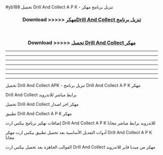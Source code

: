#yb188 تحميل Drill And Collect  A P K - تنزيل برنامج مهكر



<div align="center">
<h3>Download >>>>> <a href="https://runaway1.web.app/?sq=Drill And Collect ">مهكرDrill And Collect  تنزيل برنامج</a></h3><br>

<h3>Download >>>>> <a href="https://runaway1.web.app/?sq=Drill And Collect ">تحميل Drill And Collect  مهكر</a></h3>
</div>


----------------------------------------------------------

----------------------------------------------------------

----------------------------------------------------------

----------------------------------------------------------

----------------------------------------------------------

----------------------------------------------------------

----------------------------------------------------------

تحميل Drill And Collect  APK - تنزيل برنامج Drill And Collect  A P K مهكر

Drill And Collect  برابط مباشر للاندرويد

تحميل Drill And Collect  مهكر اخر اصدار

تطبيق Drill And Collect  A P K مهكر

إضافات تهكير برنامج بيكس ارت Drill And Collect  A P K للاندرويد برابط مباشر مجانا

أدوات التعديل الأساسية بعد تحميل تطبيق بيكس ارت مهكر Drill And Collect  A P K مجانا

القوالب الجاهزة بعد تحميل بيكس ارت Drill And Collect  مهكر من ميديا فاير للاندرويد


